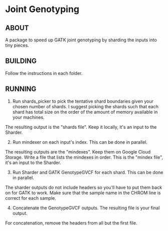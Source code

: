 # Joint Genotyping

## ABOUT

A package to speed up GATK joint genotyping by sharding the inputs into tiny
pieces.

## BUILDING

Follow the instructions in each folder.

## RUNNING

1. Run shards_picker to pick the tentative shard boundaries given your chosen
   number of shards.
   I suggest picking the shards such that each shard has total size on the order
   of the amount of memory available in your machines.

  The resulting output is the "shards file". Keep it locally, it's an input to
the Sharder.

2. Run mindexer on each input's index. This can be done in parallel.

  The resulting outputs are the "mindexes". Keep them on Google Cloud Storage.
Write a file that lists the mindexes in order. This is the "mindex file", it's
an input to the Sharder.

3. Run Sharder and GATK GenotypeGVCF for each shard. This can be done in parallel.

  The sharder outputs do not include headers so you'll have to put them back on
for GATK to work. Make sure that the sample name in the CHROM line is correct
for each sample.

4. Concatenate the GenotypeGVCF outputs. The resulting file is your final
   output.

  For concatenation, remove the headers from all but the first file.
